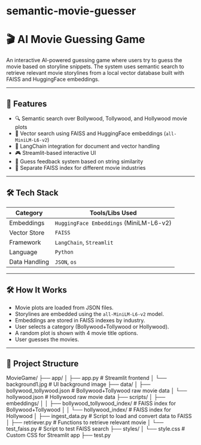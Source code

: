 # semantic-movie-guesser

# 🎬 AI Movie Guessing Game

An interactive AI-powered guessing game where users try to guess the movie based on storyline snippets. The system uses semantic search to retrieve relevant movie storylines from a local vector database built with FAISS and HuggingFace embeddings.

---

## 🚀 Features

- 🔍 Semantic search over Bollywood, Tollywood, and Hollywood movie plots
- 🤖 Vector search using FAISS and HuggingFace embeddings (`all-MiniLM-L6-v2`)
- 🧠 LangChain integration for document and vector handling
- 🎮 Streamlit-based interactive UI
- 🎯 Guess feedback system based on string similarity
- 🧵 Separate FAISS index for different movie industries

---

## 🛠️ Tech Stack

| Category       | Tools/Libs Used                                 |
|----------------|-------------------------------------------------|
| Embeddings     | `HuggingFace Embeddings` (MiniLM-L6-v2)         |
| Vector Store   | `FAISS`                                         |
| Framework      | `LangChain`, `Streamlit`                        |
| Language       | `Python`                                        |
| Data Handling  | `JSON`, `os`               |

---

## 🛠️ How It Works

- Movie plots are loaded from JSON files.
- Storylines are embedded using the `all-MiniLM-L6-v2` model.
- Embeddings are stored in FAISS indexes by industry.
- User selects a category (Bollywood+Tollywood or Hollywood).
- A random plot is shown with 4 movie title options.
- User guesses the movies.

---

## 📁 Project Structure

MovieGame/
├── app/
│   ├── app.py                 # Streamlit frontend
│   └── background1.jpg        # UI background image
├── data/
│   ├── bollywood_tollywood.json  # Bollywood+Tollywood raw movie data
│   └── hollywood.json            # Hollywood raw movie data
├── scripts/
│   ├── embeddings/
│   │   ├── bollywood_tollywood_index/  # FAISS index for Bollywood+Tollywood
│   │   └── hollywood_index/            # FAISS index for Hollywood
│   ├── ingest_data.py          # Script to load and convert data to FAISS
│   ├── retriever.py            # Functions to retrieve relevant movie
│   └── test_faiss.py           # Script to test FAISS search
├── styles/
│   └── style.css               # Custom CSS for Streamlit app
├── test.py                     




